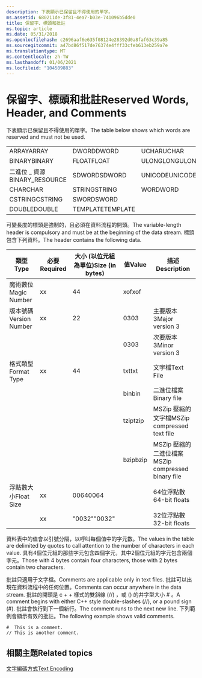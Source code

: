 ```yaml
---
description: 下表顯示已保留且不得使用的單字。
ms.assetid: 680211de-3f81-4ea7-b03e-741096b5dde0
title: 保留字、標頭和批註
ms.topic: article
ms.date: 05/31/2018
ms.openlocfilehash: c2696aaf6e635f08124e28392d0a8faf63c39a85
ms.sourcegitcommit: a47bd86f517de76374e4fff33cfeb613eb259a7e
ms.translationtype: MT
ms.contentlocale: zh-TW
ms.lasthandoff: 01/06/2021
ms.locfileid: "104509883"
---
```

# <a name="reserved-words-header-and-comments"></a><span data-ttu-id="7ea30-103">保留字、標頭和批註</span><span class="sxs-lookup"><span data-stu-id="7ea30-103">Reserved Words, Header, and Comments</span></span>

<span data-ttu-id="7ea30-104">下表顯示已保留且不得使用的單字。</span><span class="sxs-lookup"><span data-stu-id="7ea30-104">The table below shows which words are reserved and must not be used.</span></span>



|                  |          |           |
|------------------|----------|-----------|
| <span data-ttu-id="7ea30-105">ARRAY</span><span class="sxs-lookup"><span data-stu-id="7ea30-105">ARRAY</span></span>            | <span data-ttu-id="7ea30-106">DWORD</span><span class="sxs-lookup"><span data-stu-id="7ea30-106">DWORD</span></span>    | <span data-ttu-id="7ea30-107">UCHAR</span><span class="sxs-lookup"><span data-stu-id="7ea30-107">UCHAR</span></span>     |
| <span data-ttu-id="7ea30-108">BINARY</span><span class="sxs-lookup"><span data-stu-id="7ea30-108">BINARY</span></span>           | <span data-ttu-id="7ea30-109">FLOAT</span><span class="sxs-lookup"><span data-stu-id="7ea30-109">FLOAT</span></span>    | <span data-ttu-id="7ea30-110">ULONGLONG</span><span class="sxs-lookup"><span data-stu-id="7ea30-110">ULONGLONG</span></span> |
| <span data-ttu-id="7ea30-111">二進位 \_ 資源</span><span class="sxs-lookup"><span data-stu-id="7ea30-111">BINARY\_RESOURCE</span></span> | <span data-ttu-id="7ea30-112">SDWORD</span><span class="sxs-lookup"><span data-stu-id="7ea30-112">SDWORD</span></span>   | <span data-ttu-id="7ea30-113">UNICODE</span><span class="sxs-lookup"><span data-stu-id="7ea30-113">UNICODE</span></span>   |
| <span data-ttu-id="7ea30-114">CHAR</span><span class="sxs-lookup"><span data-stu-id="7ea30-114">CHAR</span></span>             | <span data-ttu-id="7ea30-115">STRING</span><span class="sxs-lookup"><span data-stu-id="7ea30-115">STRING</span></span>   | <span data-ttu-id="7ea30-116">WORD</span><span class="sxs-lookup"><span data-stu-id="7ea30-116">WORD</span></span>      |
| <span data-ttu-id="7ea30-117">CSTRING</span><span class="sxs-lookup"><span data-stu-id="7ea30-117">CSTRING</span></span>          | <span data-ttu-id="7ea30-118">SWORD</span><span class="sxs-lookup"><span data-stu-id="7ea30-118">SWORD</span></span>    |           |
| <span data-ttu-id="7ea30-119">DOUBLE</span><span class="sxs-lookup"><span data-stu-id="7ea30-119">DOUBLE</span></span>           | <span data-ttu-id="7ea30-120">TEMPLATE</span><span class="sxs-lookup"><span data-stu-id="7ea30-120">TEMPLATE</span></span> |           |



 

<span data-ttu-id="7ea30-121">可變長度的標頭是強制的，且必須在資料流程的開頭。</span><span class="sxs-lookup"><span data-stu-id="7ea30-121">The variable-length header is compulsory and must be at the beginning of the data stream.</span></span> <span data-ttu-id="7ea30-122">標頭包含下列資料。</span><span class="sxs-lookup"><span data-stu-id="7ea30-122">The header contains the following data.</span></span>



| <span data-ttu-id="7ea30-123">類型</span><span class="sxs-lookup"><span data-stu-id="7ea30-123">Type</span></span>           | <span data-ttu-id="7ea30-124">必要</span><span class="sxs-lookup"><span data-stu-id="7ea30-124">Required</span></span> | <span data-ttu-id="7ea30-125">大小 (以位元組為單位)</span><span class="sxs-lookup"><span data-stu-id="7ea30-125">Size (in bytes)</span></span> | <span data-ttu-id="7ea30-126">值</span><span class="sxs-lookup"><span data-stu-id="7ea30-126">Value</span></span> | <span data-ttu-id="7ea30-127">描述</span><span class="sxs-lookup"><span data-stu-id="7ea30-127">Description</span></span>                  |
|----------------|----------|-----------------|-------|------------------------------|
| <span data-ttu-id="7ea30-128">魔術數位</span><span class="sxs-lookup"><span data-stu-id="7ea30-128">Magic Number</span></span>   | <span data-ttu-id="7ea30-129">x</span><span class="sxs-lookup"><span data-stu-id="7ea30-129">x</span></span>        | <span data-ttu-id="7ea30-130">4</span><span class="sxs-lookup"><span data-stu-id="7ea30-130">4</span></span>               | <span data-ttu-id="7ea30-131">xof</span><span class="sxs-lookup"><span data-stu-id="7ea30-131">xof</span></span>   |                              |
| <span data-ttu-id="7ea30-132">版本號碼</span><span class="sxs-lookup"><span data-stu-id="7ea30-132">Version Number</span></span> | <span data-ttu-id="7ea30-133">x</span><span class="sxs-lookup"><span data-stu-id="7ea30-133">x</span></span>        | <span data-ttu-id="7ea30-134">2</span><span class="sxs-lookup"><span data-stu-id="7ea30-134">2</span></span>               | <span data-ttu-id="7ea30-135">03</span><span class="sxs-lookup"><span data-stu-id="7ea30-135">03</span></span>    | <span data-ttu-id="7ea30-136">主要版本3</span><span class="sxs-lookup"><span data-stu-id="7ea30-136">Major version 3</span></span>              |
|                |          |                 | <span data-ttu-id="7ea30-137">03</span><span class="sxs-lookup"><span data-stu-id="7ea30-137">03</span></span>    | <span data-ttu-id="7ea30-138">次要版本3</span><span class="sxs-lookup"><span data-stu-id="7ea30-138">Minor version 3</span></span>              |
| <span data-ttu-id="7ea30-139">格式類型</span><span class="sxs-lookup"><span data-stu-id="7ea30-139">Format Type</span></span>    | <span data-ttu-id="7ea30-140">x</span><span class="sxs-lookup"><span data-stu-id="7ea30-140">x</span></span>        | <span data-ttu-id="7ea30-141">4</span><span class="sxs-lookup"><span data-stu-id="7ea30-141">4</span></span>               | <span data-ttu-id="7ea30-142">txt</span><span class="sxs-lookup"><span data-stu-id="7ea30-142">txt</span></span>   | <span data-ttu-id="7ea30-143">文字檔</span><span class="sxs-lookup"><span data-stu-id="7ea30-143">Text File</span></span>                    |
|                |          |                 | <span data-ttu-id="7ea30-144">bin</span><span class="sxs-lookup"><span data-stu-id="7ea30-144">bin</span></span>   | <span data-ttu-id="7ea30-145">二進位檔案</span><span class="sxs-lookup"><span data-stu-id="7ea30-145">Binary file</span></span>                  |
|                |          |                 | <span data-ttu-id="7ea30-146">tzip</span><span class="sxs-lookup"><span data-stu-id="7ea30-146">tzip</span></span>  | <span data-ttu-id="7ea30-147">MSZip 壓縮的文字檔</span><span class="sxs-lookup"><span data-stu-id="7ea30-147">MSZip compressed text file</span></span>   |
|                |          |                 | <span data-ttu-id="7ea30-148">bzip</span><span class="sxs-lookup"><span data-stu-id="7ea30-148">bzip</span></span>  | <span data-ttu-id="7ea30-149">MSZip 壓縮的二進位檔案</span><span class="sxs-lookup"><span data-stu-id="7ea30-149">MSZip compressed binary file</span></span> |
| <span data-ttu-id="7ea30-150">浮點數大小</span><span class="sxs-lookup"><span data-stu-id="7ea30-150">Float Size</span></span>     | <span data-ttu-id="7ea30-151">x</span><span class="sxs-lookup"><span data-stu-id="7ea30-151">x</span></span>        | <span data-ttu-id="7ea30-152">0064</span><span class="sxs-lookup"><span data-stu-id="7ea30-152">0064</span></span>            |       | <span data-ttu-id="7ea30-153">64位浮點數</span><span class="sxs-lookup"><span data-stu-id="7ea30-153">64-bit floats</span></span>                |
|                | <span data-ttu-id="7ea30-154">x</span><span class="sxs-lookup"><span data-stu-id="7ea30-154">x</span></span>        | <span data-ttu-id="7ea30-155">"0032"</span><span class="sxs-lookup"><span data-stu-id="7ea30-155">"0032"</span></span>          |       | <span data-ttu-id="7ea30-156">32位浮點數</span><span class="sxs-lookup"><span data-stu-id="7ea30-156">32-bit floats</span></span>                |



 

<span data-ttu-id="7ea30-157">資料表中的值會以引號分隔，以呼叫每個值中的字元數。</span><span class="sxs-lookup"><span data-stu-id="7ea30-157">The values in the table are delimited by quotes to call attention to the number of characters in each value.</span></span> <span data-ttu-id="7ea30-158">具有4個位元組的那些字元包含四個字元，其中2個位元組的字元包含兩個字元。</span><span class="sxs-lookup"><span data-stu-id="7ea30-158">Those with 4 bytes contain four characters, those with 2 bytes contain two characters.</span></span>

<span data-ttu-id="7ea30-159">批註只適用于文字檔。</span><span class="sxs-lookup"><span data-stu-id="7ea30-159">Comments are applicable only in text files.</span></span> <span data-ttu-id="7ea30-160">批註可以出現在資料流程中的任何位置。</span><span class="sxs-lookup"><span data-stu-id="7ea30-160">Comments can occur anywhere in the data stream.</span></span> <span data-ttu-id="7ea30-161">批註的開頭是 c + + 樣式的雙斜線 (//) ，或 () 的井字型大小 \# 。</span><span class="sxs-lookup"><span data-stu-id="7ea30-161">A comment begins with either C++ style double-slashes (//), or a pound sign (\#).</span></span> <span data-ttu-id="7ea30-162">批註會執行到下一個新行。</span><span class="sxs-lookup"><span data-stu-id="7ea30-162">The comment runs to the next new line.</span></span> <span data-ttu-id="7ea30-163">下列範例會顯示有效的批註。</span><span class="sxs-lookup"><span data-stu-id="7ea30-163">The following example shows valid comments.</span></span>


```
#  This is a comment.
// This is another comment.
```



## <a name="related-topics"></a><span data-ttu-id="7ea30-164">相關主題</span><span class="sxs-lookup"><span data-stu-id="7ea30-164">Related topics</span></span>

<dl> <dt>

[<span data-ttu-id="7ea30-165">文字編碼方式</span><span class="sxs-lookup"><span data-stu-id="7ea30-165">Text Encoding</span></span>](text-encoding.md)
</dt> </dl>

 

 



